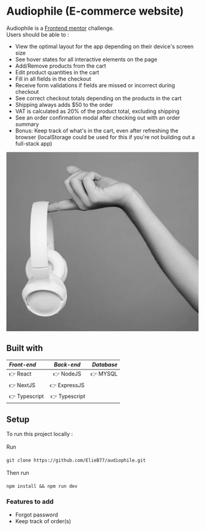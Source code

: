 # Audiophile (E-commerce website)

Audiophile is a [Frontend mentor](https://www.frontendmentor.io) challenge. <br>
Users should be able to : <br>
- View the optimal layout for the app depending on their device's screen size
- See hover states for all interactive elements on the page
- Add/Remove products from the cart
- Edit product quantities in the cart
- Fill in all fields in the checkout
- Receive form validations if fields are missed or incorrect during checkout
- See correct checkout totals depending on the products in the cart
- Shipping always adds $50 to the order
- VAT is calculated as 20% of the product total, excluding shipping
- See an order confirmation modal after checking out with an order summary
- Bonus: Keep track of what's in the cart, even after refreshing the browser (localStorage could be used for this if you're not building out a full-stack app)

![Headphones](assets/public/product-xx59-headphones/desktop/image-gallery-3.jpg)

## Built with
| ***Front-end***      | ***Back-end*** | ***Database***     |
| :---        |    :----:   |          ---: |
| 👉 React      | 👉 NodeJS      | 👉 MYSQL   |
| 👉 NextJS   | 👉 ExpressJS        
| 👉 Typescript | 👉 Typescript

## Setup
To run this project locally :<br><br>
Run<br><br>
```git clone https://github.com/ElieB77/audiophile.git```<br><br>
Then run<br><br>
```npm install && npm run dev```

### Features to add
- Forgot password <br>
- Keep track of order(s)
